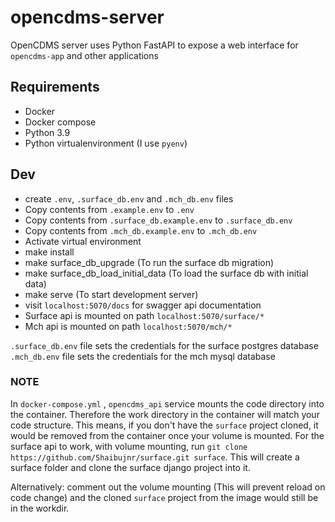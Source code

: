 # opencdms-server

OpenCDMS server uses Python FastAPI to expose a web interface for `opencdms-app` and other applications

## Requirements

- Docker
- Docker compose
- Python 3.9
- Python virtualenvironment (I use `pyenv`)

## Dev

- create `.env`, `.surface_db.env` and `.mch_db.env` files
- Copy contents from `.example.env` to `.env`
- Copy contents from `.surface_db.example.env` to `.surface_db.env`
- Copy contents from `.mch_db.example.env` to `.mch_db.env`
- Activate virtual environment
- make install
- make surface_db_upgrade (To run the surface db migration)
- make surface_db_load_initial_data (To load the surface db with initial data)
- make serve (To start development server)
- visit `localhost:5070/docs` for swagger api documentation
- Surface api is mounted on path `localhost:5070/surface/*`
- Mch api is mounted on path `localhost:5070/mch/*`

`.surface_db.env` file sets the credentials for the surface postgres database
`.mch_db.env` file sets the credentials for the mch mysql database

### NOTE

In `docker-compose.yml` , `opencdms_api` service mounts the code directory into the container. Therefore the work directory
in the container will match your code structure. This means, if you don't have the `surface` project cloned, it would be removed
from the container once your volume is mounted.
For the surface api to work, with volume mounting, run `git clone https://github.com/Shaibujnr/surface.git surface`.
This will create a surface folder and clone the surface django project into it.

Alternatively: comment out the volume mounting (This will prevent reload on code change) and the cloned `surface` project
from the image would still be in the workdir.
